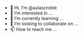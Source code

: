 - 👋 Hi, I’m @aulascroble
- 👀 I’m interested in ...
- 🌱 I’m currently learning ...
- 💞️ I’m looking to collaborate on ...
- 📫 How to reach me ...

<!---
aulascroble/aulascroble is a ✨ special ✨ repository because its `README.md` (this file) appears on your GitHub profile.
You can click the Preview link to take a look at your changes.
--->
